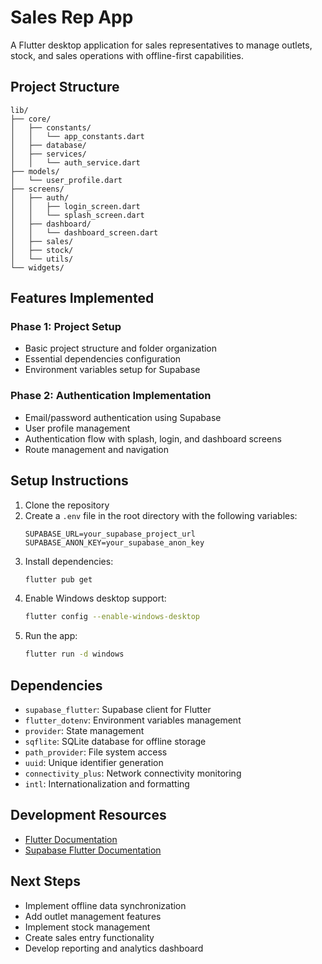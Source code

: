 # Sales Rep App

A Flutter desktop application for sales representatives to manage outlets, stock, and sales operations with offline-first capabilities.

## Project Structure

```
lib/
├── core/
│   ├── constants/
│   │   └── app_constants.dart
│   ├── database/
│   ├── services/
│   │   └── auth_service.dart
├── models/
│   └── user_profile.dart
├── screens/
│   ├── auth/
│   │   ├── login_screen.dart
│   │   └── splash_screen.dart
│   ├── dashboard/
│   │   └── dashboard_screen.dart
│   ├── sales/
│   ├── stock/
│   └── utils/
└── widgets/
```

## Features Implemented

### Phase 1: Project Setup
- Basic project structure and folder organization
- Essential dependencies configuration
- Environment variables setup for Supabase

### Phase 2: Authentication Implementation
- Email/password authentication using Supabase
- User profile management
- Authentication flow with splash, login, and dashboard screens
- Route management and navigation

## Setup Instructions

1. Clone the repository
2. Create a `.env` file in the root directory with the following variables:
   ```
   SUPABASE_URL=your_supabase_project_url
   SUPABASE_ANON_KEY=your_supabase_anon_key
   ```
3. Install dependencies:
   ```bash
   flutter pub get
   ```
4. Enable Windows desktop support:
   ```bash
   flutter config --enable-windows-desktop
   ```
5. Run the app:
   ```bash
   flutter run -d windows
   ```

## Dependencies

- `supabase_flutter`: Supabase client for Flutter
- `flutter_dotenv`: Environment variables management
- `provider`: State management
- `sqflite`: SQLite database for offline storage
- `path_provider`: File system access
- `uuid`: Unique identifier generation
- `connectivity_plus`: Network connectivity monitoring
- `intl`: Internationalization and formatting

## Development Resources

- [Flutter Documentation](https://docs.flutter.dev/)
- [Supabase Flutter Documentation](https://supabase.com/docs/reference/dart/introduction)

## Next Steps

- Implement offline data synchronization
- Add outlet management features
- Implement stock management
- Create sales entry functionality
- Develop reporting and analytics dashboard
